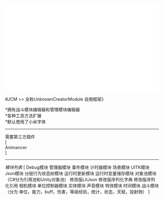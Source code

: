 ![图片描述](https://github.com/zeliailun/UnityUCMFramework/blob/main/A_UnknownCreator/Textures/UCLogo.png)<br>

《UCM >> 全称UnknownCreatorModule 自用框架》<br>

*拥有战斗模块编辑器和管理模块编辑器<br>
*各种工具方法扩展<br>
*默认使用了小米字体<br>

---------------------------------------------------

需要第三方插件<br>
[<br>
Animancer<br>
]

---------------------------------------------------

*模块列表*
[
Debug模块
管理器模块
事件模块
计时器模块
场景模块
UITK模块
Json模块
分层行为状态树模块
运行时更新模块
运行时变量储存模块
对象池模块（C#分为引用池和Unity对象池）
修改版LitJson
修改版序列化字典
修改版序列化引用
相机模块
单位控制器模块
实体模块
声音模块
特效模块
时间模块
战斗模块（分为 单位，能力，buff，伤害，等级经验，统计，状态，天赋，投射物）
]
